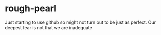 # rough-pearl
Just starting to use github so might not turn out to be just as perfect.
Our deepest fear is not that we are inadequate
